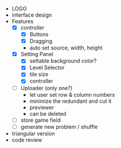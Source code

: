 - LOGO
- interface design
- Features
  - [x] controller
    - [x] Buttons
    - [x] Dragging
    - auto set source, width, height
  - [x] Setting Panel
    - [x] settable background color?
    - [x] Level Selector
    - [x] tile size
    - [x] controller
  - [ ] Uploader (only one?)
    - let user set row & column numbers
    - minimize the redundant and cut it
    - previewer 
    - can be deleted
  - [ ] store game field
  - [ ] generate new problem / shuffle
- triangular version
- code review
